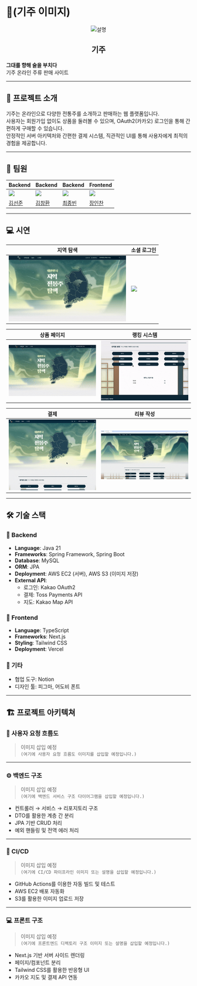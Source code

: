 # 🥃(기주 이미지)

<p align="center">
  <img src="https://github.com/user-attachments/assets/87617cf0-cfd4-457b-b638-9f90c6189958" alt="설명" width="400"/>

<h2 align="center">기주</h2>

**그대를 향해 술을 부치다**  
기주 온라인 주류 판매 사이트

---

## 📌 프로젝트 소개

기주는 온라인으로 다양한 전통주를 소개하고 판매하는 웹 플랫폼입니다.  
사용자는 회원가입 없이도 상품을 둘러볼 수 있으며, OAuth2(카카오) 로그인을 통해 간편하게 구매할 수 있습니다.  
안정적인 서버 아키텍처와 간편한 결제 시스템, 직관적인 UI를 통해 사용자에게 최적의 경험을 제공합니다.

---

## 👥 팀원

| Backend | Backend | Backend | Frontend |
|--------|--------|--------|---------|
| <img src="이미지_경로1" width="100"/> | <img src="이미지_경로2" width="100"/> | <img src="이미지_경로3" width="100"/> | <img src="이미지_경로4" width="100"/> |
| [김선준](https://github.com/kimseonj) | [김창환](https://github.com/hwan4338) | [최종빈](https://github.com/jongbinchoi) | [장인찬](https://github.com/JangInChan) |

---

## 💻 시연
| 지역 탐색 | 소셜 로그인 |
|-------------|--------------|
| <img src="./gifs/지도.gif" width="320"/> | <img src="./로그인.gif" width="320"/> |

| 상품 페이지 | 랭킹 시스템 |
|--------|-------------|
| <img src="./gifs/상세페이지.gif" width="320"/> | <img src="./gifs/랭킹.gif" width="320"/> |

| 결제 | 리뷰 작성 |
|--------------|--------------|
| <img src="./gifs/결제.gif" width="320"/> | <img src="./gifs/리뷰.gif" width="320"/> |



---

## 🛠️ 기술 스택

### 🔹 Backend

- **Language**: Java 21
- **Frameworks**: Spring Framework, Spring Boot
- **Database**: MySQL
- **ORM**: JPA
- **Deployment**: AWS EC2 (서버), AWS S3 (이미지 저장)
- **External API**:
  - 로그인: Kakao OAuth2
  - 결제: Toss Payments API
  - 지도: Kakao Map API

### 🔹 Frontend

- **Language**: TypeScript
- **Frameworks**: Next.js
- **Styling**: Tailwind CSS
- **Deployment**: Vercel

### 🔹 기타

- 협업 도구: Notion
- 디자인 툴: 피그마, 어도비 폰트

---

## 🏗️ 프로젝트 아키텍쳐

### 📌 사용자 요청 흐름도  
> 이미지 삽입 예정  
`(여기에 사용자 요청 흐름도 이미지를 삽입할 예정입니다.)`

---

### ⚙️ 백엔드 구조  
> 이미지 삽입 예정  
`(여기에 백엔드 서비스 구조 다이어그램을 삽입할 예정입니다.)`

- 컨트롤러 → 서비스 → 리포지토리 구조
- DTO를 활용한 계층 간 분리
- JPA 기반 CRUD 처리
- 예외 핸들링 및 전역 에러 처리

---

### 🔁 CI/CD

> 이미지 삽입 예정  
`(여기에 CI/CD 파이프라인 이미지 또는 설명을 삽입할 예정입니다.)`

- GitHub Actions를 이용한 자동 빌드 및 테스트
- AWS EC2 배포 자동화
- S3를 활용한 이미지 업로드 저장

---

### 💻 프론트 구조

> 이미지 삽입 예정  
`(여기에 프론트엔드 디렉토리 구조 이미지 또는 설명을 삽입할 예정입니다.)`

- Next.js 기반 서버 사이드 렌더링
- 페이지/컴포넌트 분리
- Tailwind CSS를 활용한 반응형 UI
- 카카오 지도 및 결제 API 연동


